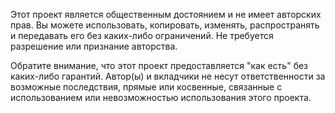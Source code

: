 Этот проект является общественным достоянием и не имеет авторских прав. Вы можете использовать, копировать, изменять, распространять и передавать его без каких-либо ограничений. Не требуется разрешение или признание авторства.

Обратите внимание, что этот проект предоставляется "как есть" без каких-либо гарантий. Автор(ы) и вкладчики не несут ответственности за возможные последствия, прямые или косвенные, связанные с использованием или невозможностью использования этого проекта.
